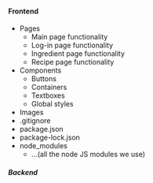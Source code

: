 #### Frontend

- Pages
  - Main page functionality
  - Log-in page functionality
  - Ingredient page functionality
  - Recipe page functionality
- Components
  - Buttons
  - Containers
  - Textboxes
  - Global styles
- Images
- .gitignore
- package.json
- package-lock.json
- node_modules
  - ...(all the node JS modules we use)

##### Backend
